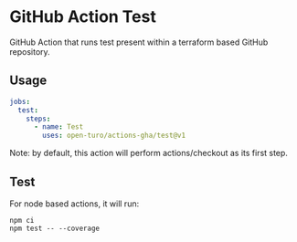 # GitHub Action Test

GitHub Action that runs test present within a terraform based GitHub repository.

## Usage

```yaml
jobs:
  test:
    steps:
      - name: Test
        uses: open-turo/actions-gha/test@v1
```

Note: by default, this action will perform actions/checkout as its first step.

## Test

For node based actions, it will run:

```shell
npm ci
npm test -- --coverage
```

